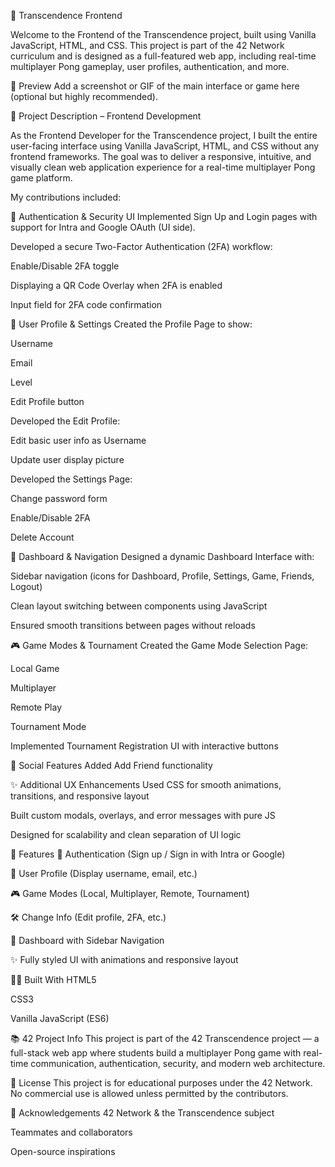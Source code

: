 🏓 Transcendence Frontend

Welcome to the Frontend of the Transcendence project, built using Vanilla JavaScript, HTML, and CSS. This project is part of the 42 Network curriculum and is designed as a full-featured web app, including real-time multiplayer Pong gameplay, user profiles, authentication, and more.

📸 Preview
Add a screenshot or GIF of the main interface or game here (optional but highly recommended).

📄 Project Description – Frontend Development

As the Frontend Developer for the Transcendence project, I built the entire user-facing interface using Vanilla JavaScript, HTML, and CSS without any frontend frameworks. The goal was to deliver a responsive, intuitive, and visually clean web application experience for a real-time multiplayer Pong game platform.

My contributions included:

🔐 Authentication & Security UI
Implemented Sign Up and Login pages with support for Intra and Google OAuth (UI side).

Developed a secure Two-Factor Authentication (2FA) workflow:

Enable/Disable 2FA toggle

Displaying a QR Code Overlay when 2FA is enabled

Input field for 2FA code confirmation

👤 User Profile & Settings
Created the Profile Page to show:

Username

Email

Level

Edit Profile button

Developed the Edit Profile:

Edit basic user info as Username

Update user display picture

Developed the Settings Page:

Change password form

Enable/Disable 2FA

Delete Account

🧭 Dashboard & Navigation
Designed a dynamic Dashboard Interface with:

Sidebar navigation (icons for Dashboard, Profile, Settings, Game, Friends, Logout)

Clean layout switching between components using JavaScript

Ensured smooth transitions between pages without reloads

🎮 Game Modes & Tournament
Created the Game Mode Selection Page:

Local Game

Multiplayer

Remote Play

Tournament Mode

Implemented Tournament Registration UI with interactive buttons

🤝 Social Features
Added Add Friend functionality 

✨ Additional UX Enhancements
Used CSS for smooth animations, transitions, and responsive layout

Built custom modals, overlays, and error messages with pure JS

Designed for scalability and clean separation of UI logic

🚀 Features
🧾 Authentication (Sign up / Sign in with Intra or Google)

👤 User Profile (Display username, email, etc.)

🎮 Game Modes (Local, Multiplayer, Remote, Tournament)

🛠 Change Info (Edit profile, 2FA, etc.)

🧭 Dashboard with Sidebar Navigation

✨ Fully styled UI with animations and responsive layout

🧑‍💻 Built With
HTML5

CSS3

Vanilla JavaScript (ES6)

📚 42 Project Info
This project is part of the 42 Transcendence project — a full-stack web app where students build a multiplayer Pong game with real-time communication, authentication, security, and modern web architecture.

📜 License
This project is for educational purposes under the 42 Network. No commercial use is allowed unless permitted by the contributors.

🙌 Acknowledgements
42 Network & the Transcendence subject

Teammates and collaborators

Open-source inspirations

